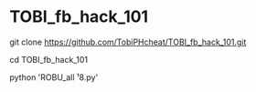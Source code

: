 # TOBI_fb_hack_101




git clone https://github.com/TobiPHcheat/TOBI_fb_hack_101.git


cd TOBI_fb_hack_101

python 'ROBU_all ¹8.py'
